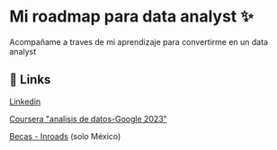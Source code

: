 
# Mi roadmap para data analyst ✨

Acompañame a traves de mi aprendizaje para convertirme en un data analyst

## 🔗 Links

[Linkedin](https://www.linkedin.com/in/morn-dev/)

[Coursera "analisis de datos-Google 2023"](https://www.coursera.org/programs/analisis-de-datos-google-2023-st4ow?)

[Becas - Inroads](https://inroads.org.mx/) (solo México)

